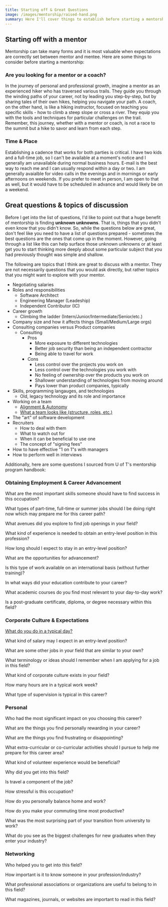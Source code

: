 ```yaml
---
title: Starting off & Great Questions
image: /images/mentorship/raised-hand.png
summary: Here I'll cover things to establish before starting a mentorship and some fantastic questions to ask a mentor.
---
```


## Starting off with a mentor

Mentorship can take many forms and it is most valuable when expectations are correctly set between mentor and mentee. Here are some things to consider before starting a mentorship:

### Are you looking for a mentor or a coach?

In the journey of personal and professional growth, imagine a mentor as an experienced hiker who has traversed various trails. They guide you through the winding paths of your career, not by leading you step-by-step, but by sharing tales of their own hikes, helping you navigate your path. A coach, on the other hand, is like a hiking instructor, focused on teaching you specific skills - how to climb a steep slope or cross a river. They equip you with the tools and techniques for particular challenges on the trail. Remember, this journey, whether with a mentor or coach, is not a race to the summit but a hike to savor and learn from each step.

### Time & Place

Establishing a cadence that works for both parties is critical. I have two kids and a full-time job, so I can't be available at a moment's notice and I generally am unavailable during normal business hours. E-mail is the best way to reach me and I can usually respond within a day or two. I am generally avaialble for video calls in the evenings and in mornings or early afternoons on weekends. If you prefer to meet in person, I am open to that as well, but it would have to be scheduled in advance and would likely be on a weekend.

## Great questions & topics of discussion

Before I get into the list of questions, I'd like to point out that a huge benefit of mentorship is finding **unknown unknowns**. That is, things that you didn't even know that you didn't know. So, while the questions below are great, don't feel like you need to have a list of questions prepared - sometimes the best questions are the ones that come up in the moment. However, going through a list like this can help surface those unknown unknowns or at least get you to start thinking more deeply about some particular subject that you had previously thought was simple and shallow.

The following are topics that I think are great to discuss with a mentor. They are not necessarily questions that you would ask directly, but rather topics that you might want to explore with your mentor.

* Negotiating salaries
* Roles and responsibilities
  * Software Architect
  * Engineering Manager (Leadeship)
  * Independent Contributor (IC)
* Career growth
  * Climbing the ladder (Intern/Junior/Intermediate/Senior/etc.)
* Company size and how it affects things (Small/Medium/Large orgs)
* Consulting companies versus Product companies
  * Consulting
    * Pros
      * More exposure to different technologies
      * Better job security than being an independent contractor
      * Being able to travel for work
    * Cons
      * Less control over the projects you work on
      * Less control over the technologies you work with
      * No feeling of ownership over the products you work on
      * Shallower understanding of technologies from moving around
      * Pays lower than product companies, typically
* Skills, programming langauges, and technologies
  * Old, legacy technology and its role and importance
* Working on a team
  * [Alignment & Autonomy](/mentorship/alignment-autonomy)
  * [What a team looks like (structure, roles, etc.)](/mentorship/team-structure)
* The "art" of software development
* Recruiters
  * How to deal with them
  * What to watch out for
  * When it can be beneficial to use one
  * The concept of "signing fees"
* How to have effective "1 on 1"s with managers
* How to perform well in interviews

Additionally, here are some questions I sourced from U of T's mentorship program handbook:

### Obtaining Employment & Career Advancement

What are the most important skills someone should have to find success in this occupation?

What types of part-time, full-time or summer jobs should I be doing right now which may prepare me for this career path?

What avenues did you explore to find job openings in your field?

What kind of experience is needed to obtain an entry-level position in this profession?

How long should I expect to stay in an entry-level position?

What are the opportunities for advancement?

Is this type of work available on an international basis (without further training)?

In what ways did your education contribute to your career?

What academic courses do you find most relevant to your day-to-day work?

Is a post-graduate certificate, diploma, or degree necessary within this field?

### Corporate Culture & Expectations

[What do you do in a typical day?](/mentorship/team-structure)

What kind of salary may I expect in an entry-level position?

What are some other jobs in your field that are similar to your own?

What terminology or ideas should I remember when I am applying for a job in this field?

What kind of corporate culture exists in your field?

How many hours are in a typical work week?

What type of supervision is typical in this career?

### Personal

Who had the most significant impact on you choosing this career?

What are the things you find personally rewarding in your career?

What are the things you find frustrating or disappointing?

What extra-curricular or co-curricular activities should I pursue to help me prepare for this career area?

What kind of volunteer experience would be beneficial?

Why did you get into this field?

Is travel a component of the job?

How stressful is this occupation?

How do you personally balance home and work?

How do you make your commuting time most productive?

What was the most surprising part of your transition from university to work?

What do you see as the biggest challenges for new graduates when they enter your industry?

### Networking

Who helped you to get into this field?

How important is it to know someone in your profession/industry?

What professional associations or organizations are useful to belong to in this field?

What magazines, journals, or websites are important to read in this field?
